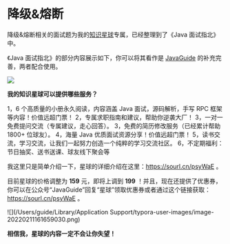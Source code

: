 # 降级&熔断

降级&熔断相关的面试题为我的[知识星球](https://sourl.cn/psyWaE)专属，已经整理到了《Java 面试指北》中。

《Java 面试指北》的部分内容展示如下，你可以将其看作是  [JavaGuide](https://javaguide.cn/#/) 的补充完善，两者配合使用。

![](/Users/guide/Documents/GitHub/JavaGuide/media/pictures/javamianshizhibei.png)

**我的知识星球可以提供哪些服务？**

1，6 个高质量的小册永久阅读，内容涵盖 Java 面试，源码解析，手写 RPC 框架等内容！价值远超门票！
2，专属求职指南和建议，帮助你逆袭大厂！
3，一对一免费提问交流（专属建议，走心回答）。
3，免费的简历修改服务（已经累计帮助 1800+ 位球友）。
4，海量 Java 优质面试资源分享！价值远超门票！
5，读书交流，学习交流，让我们一起努力创造一个纯粹的学习交流社区。
6，不定期福利：节日抽奖、送书送课、球友线下聚会等

我这里只是简单介绍一下，星球的详细介绍在这里：https://sourl.cn/psyWaE 。

目前星球的价格调整为  **159** 元，即将上调到 **199** ！并且，现在还提供了优惠券，你可以在公众号“JavaGuide”回复“星球”领取优惠券或者通过这个链接获取：https://sourl.cn/psyWaE 。

![](/Users/guide/Library/Application Support/typora-user-images/image-20220211161659030.png)

**相信我，星球的内容一定不会让你失望！**



